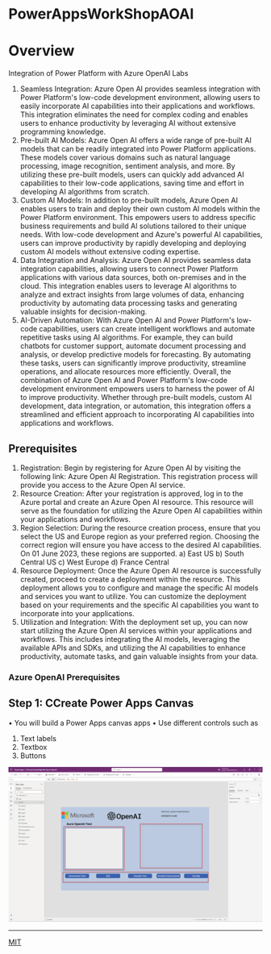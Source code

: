 # PowerAppsWorkShopAOAI

# Overview 

Integration of Power Platform with Azure OpenAI Labs

1.	Seamless Integration: Azure Open AI provides seamless integration with Power Platform's low-code development environment, allowing users to easily incorporate AI capabilities into their applications and workflows. This integration eliminates the need for complex coding and enables users to enhance productivity by leveraging AI without extensive programming knowledge.
2.	Pre-built AI Models: Azure Open AI offers a wide range of pre-built AI models that can be readily integrated into Power Platform applications. These models cover various domains such as natural language processing, image recognition, sentiment analysis, and more. By utilizing these pre-built models, users can quickly add advanced AI capabilities to their low-code applications, saving time and effort in developing AI algorithms from scratch.
3.	Custom AI Models: In addition to pre-built models, Azure Open AI enables users to train and deploy their own custom AI models within the Power Platform environment. This empowers users to address specific business requirements and build AI solutions tailored to their unique needs. With low-code development and Azure's powerful AI capabilities, users can improve productivity by rapidly developing and deploying custom AI models without extensive coding expertise.
4.	Data Integration and Analysis: Azure Open AI provides seamless data integration capabilities, allowing users to connect Power Platform applications with various data sources, both on-premises and in the cloud. This integration enables users to leverage AI algorithms to analyze and extract insights from large volumes of data, enhancing productivity by automating data processing tasks and generating valuable insights for decision-making.
5.	AI-Driven Automation: With Azure Open AI and Power Platform's low-code capabilities, users can create intelligent workflows and automate repetitive tasks using AI algorithms. For example, they can build chatbots for customer support, automate document processing and analysis, or develop predictive models for forecasting. By automating these tasks, users can significantly improve productivity, streamline operations, and allocate resources more efficiently.
Overall, the combination of Azure Open AI and Power Platform's low-code development environment empowers users to harness the power of AI to improve productivity. Whether through pre-built models, custom AI development, data integration, or automation, this integration offers a streamlined and efficient approach to incorporating AI capabilities into applications and workflows.

## Prerequisites 

1.	Registration: Begin by registering for Azure Open AI by visiting the following link: Azure Open AI Registration. This registration process will provide you access to the Azure Open AI service.
2.	Resource Creation: After your registration is approved, log in to the Azure portal and create an Azure Open AI resource. This resource will serve as the foundation for utilizing the Azure Open AI capabilities within your applications and workflows.
3.	Region Selection: During the resource creation process, ensure that you select the US and Europe  region as your preferred region. Choosing the correct region will ensure you have access to the desired AI capabilities. On 01 June 2023, these regions are supported.
a)	East US
b)	South Central US
c)	West Europe
d)	France Central
4.	Resource Deployment: Once the Azure Open AI resource is successfully created, proceed to create a deployment within the resource. This deployment allows you to configure and manage the specific AI models and services you want to utilize. You can customize the deployment based on your requirements and the specific AI capabilities you want to incorporate into your applications.
5.	Utilization and Integration: With the deployment set up, you can now start utilizing the Azure Open AI services within your applications and workflows. This includes integrating the AI models, leveraging the available APIs and SDKs, and utilizing the AI capabilities to enhance productivity, automate tasks, and gain valuable insights from your data.


### Azure OpenAI Prerequisites




## Step 1: CCreate Power Apps Canvas

•	You will build a Power Apps canvas apps 
•	Use different controls such as 
1. Text labels 
2.	Textbox 
3. Buttons

![PowerApps Canvas](<images/01 Power Apps Canvas Controls.png>)
*** 

[MIT](http://web.mit.edu)




